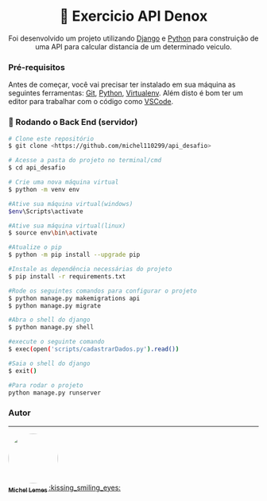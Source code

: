 <h1 align="center">
    🔗 Exercicio API Denox
</h1>
<p align="center">
  Foi desenvolvido um projeto utilizando 
    <a href="https://www.djangoproject.com/">Django</a>
  e 
    <a href="https://www.python.org/">Python</a> 
  para construição de uma API para calcular distancia de um determinado veiculo.
</p>



### Pré-requisitos

Antes de começar, você vai precisar ter instalado em sua máquina as seguintes ferramentas:
[Git](https://git-scm.com), [Python](https://www.python.org/), [Virtualenv](https://virtualenv.pypa.io/en/latest/). 
Além disto é bom ter um editor para trabalhar com o código como [VSCode](https://code.visualstudio.com/).

### 🎲 Rodando o Back End (servidor)

```bash
# Clone este repositório
$ git clone <https://github.com/michel110299/api_desafio>

# Acesse a pasta do projeto no terminal/cmd
$ cd api_desafio

# Crie uma nova máquina virtual
$ python -m venv env

#Ative sua máquina virtual(windows)
$env\Scripts\activate

#Ative sua máquina virtual(linux)
$ source env\bin\activate

#Atualize o pip
$ python -m pip install --upgrade pip

#Instale as dependência necessárias do projeto
$ pip install -r requirements.txt

#Rode os seguintes comandos para configurar o projeto
$ python manage.py makemigrations api
$ python manage.py migrate

#Abra o shell do django
$ python manage.py shell

#execute o seguinte comando
$ exec(open('scripts/cadastrarDados.py').read())

#Saia o shell do django
$ exit()

#Para rodar o projeto
python manage.py runserver

```


### Autor
---

<a href="https://github.com/michel110299">
 <img style="border-radius: 50%;" src="https://github.com/michel110299.png" width="100px;" alt=""/>
 <br />
 <sub><b>Michel Lemes </b></sub></a> <a href="https://https://github.com/michel110299" title="Git">:kissing_smiling_eyes:</a>

